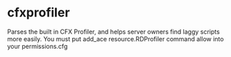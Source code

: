 # cfxprofiler
Parses the built in CFX Profiler, and helps server owners find laggy scripts more easily. 
You must put
add_ace resource.RDProfiler command allow
into your permissions.cfg
